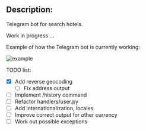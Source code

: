 ## Description:

Telegram bot for search hotels.

Work in progress ...

Example of how the Telegram bot is currently working:

![example](https://github.com/nsat1/sup/blob/main/hotel_bot.gif)



TODO list:
- [x] Add reverse geocoding
  - [ ] Fix address output
- [ ] Implement /history command
- [ ] Refactor handlers/user.py
- [ ] Add internationalization, locales
- [ ] Improve correct output for other currency
- [ ] Work out possible exceptions
